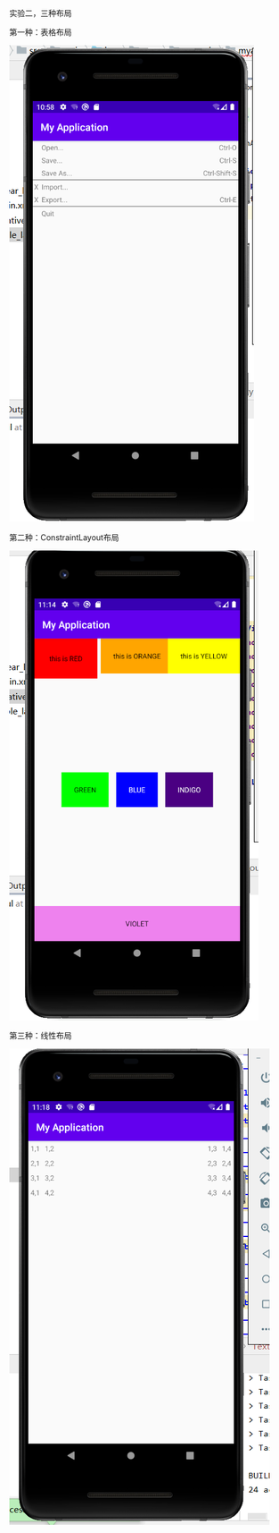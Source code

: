 实验二，三种布局

第一种：表格布局

![](./image/1.png)

第二种：ConstraintLayout布局

![](./image/2.png)

第三种：线性布局

![](./image/3.png)